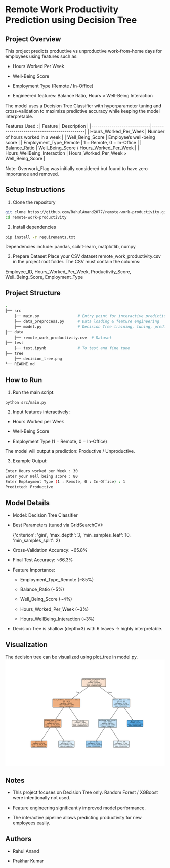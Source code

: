 # Remote Work Productivity Prediction using Decision Tree

## Project Overview

This project predicts productive vs unproductive work-from-home days for employees using features such as:

- Hours Worked Per Week

- Well-Being Score

- Employment Type (Remote / In-Office)

- Engineered features: Balance Ratio, Hours × Well-Being Interaction

The model uses a Decision Tree Classifier with hyperparameter tuning and cross-validation to maximize predictive accuracy while keeping the model interpretable.

Features Used :
| Feature                     | Description                                 |
|-----------------------------|---------------------------------------------|
| Hours_Worked_Per_Week       | Number of hours worked in a week           |
| Well_Being_Score            | Employee’s well-being score                |
| Employment_Type_Remote      | 1 = Remote, 0 = In-Office                  |
| Balance_Ratio               | Well_Being_Score / Hours_Worked_Per_Week   |
| Hours_WellBeing_Interaction | Hours_Worked_Per_Week × Well_Being_Score   |


Note: Overwork_Flag was initially considered but found to have zero importance and removed.

## Setup Instructions

1. Clone the repository

```bash
git clone https://github.com/RahulAnand2077/remote-work-productivity.git
cd remote-work-productivity
```

2. Install dependencies

```bash
pip install -r requirements.txt
```

Dependencies include: pandas, scikit-learn, matplotlib, numpy

3. Prepare Dataset
Place your CSV dataset remote_work_productivity.csv in the project root folder.
The CSV must contain the columns:

Employee_ID, Hours_Worked_Per_Week, Productivity_Score, Well_Being_Score, Employment_Type

## Project Structure
```bash
.
├── src
    ├── main.py                 # Entry point for interactive prediction
    ├── data_preprocess.py      # Data loading & feature engineering
    ├── model.py                # Decision Tree training, tuning, prediction
├── data              
    ├── remote_work_productivity.csv  # Dataset
├── test
    ├── test.ipynb              # To test and fine tune 
├── tree
    ├── decision_tree.png
└── README.md
```

## How to Run

1. Run the main script:

```bash
python src/main.py
```

2. Input features interactively:

- Hours Worked per Week

- Well-Being Score

- Employment Type (1 = Remote, 0 = In-Office)

The model will output a prediction: Productive / Unproductive.

3. Example Output:

```bash
Enter Hours worked per Week : 30
Enter your Well being score : 80
Enter Employment Type (1 : Remote, 0 : In-Office) : 1
Predicted: Productive
```

## Model Details

- Model: Decision Tree Classifier

- Best Parameters (tuned via GridSearchCV):

    {'criterion': 'gini', 'max_depth': 3, 'min_samples_leaf': 10, 'min_samples_split': 2}


- Cross-Validation Accuracy: ~65.8%

- Final Test Accuracy: ~66.3%

- Feature Importance:

    - Employment_Type_Remote (~85%)

    - Balance_Ratio (~5%)

    - Well_Being_Score (~4%)

    - Hours_Worked_Per_Week (~3%)

    - Hours_WellBeing_Interaction (~3%)

- Decision Tree is shallow (depth=3) with 6 leaves → highly interpretable.

## Visualization

The decision tree can be visualized using plot_tree in model.py.
![Graph 1](decision_tree.png)

## Notes

- This project focuses on Decision Tree only. Random Forest / XGBoost were intentionally not used.

- Feature engineering significantly improved model performance.

- The interactive pipeline allows predicting productivity for new employees easily.

## Authors

- Rahul Anand

- Prakhar Kumar